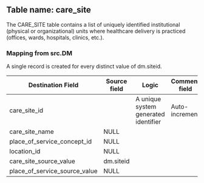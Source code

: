 ## Table name: care_site

The CARE_SITE table contains a list of uniquely identified institutional (physical or organizational) units where healthcare delivery is practiced (offices, wards, hospitals, clinics, etc.).

###  Mapping from src.DM

A single record is created for every distinct value of dm.siteid.

| Destination Field | Source field | Logic | Comment field |
| --- | --- | --- | --- |
| care_site_id |  | A unique system generated identifier | Auto-increment |
| care_site_name | NULL |  |  |
| place_of_service_concept_id | NULL |  |  |
| location_id | NULL |  |  |
| care_site_source_value | dm.siteid |  |  |
| place_of_service_source_value | NULL |  |  |
